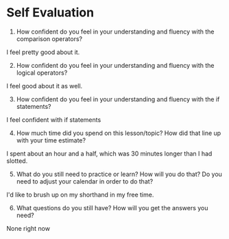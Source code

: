 # Self Evaluation

1. How confident do you feel in your understanding and fluency with the comparison operators?

I feel pretty good about it.

2. How confident do you feel in your understanding and fluency with the logical operators?

I feel good about it as well.

3. How confident do you feel in your understanding and fluency with the if statements?

I feel confident with if statements

4. How much time did you spend on this lesson/topic? How did that line up with your time estimate?

I spent about an hour and a half, which was 30 minutes longer than I had slotted.

5. What do you still need to practice or learn? How will you do that? Do you need to adjust your calendar in order to do that?

I'd like to brush up on my shorthand in my free time.

6. What questions do you still have? How will you get the answers you need?

None right now
